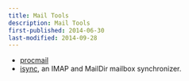 ```yaml
---
title: Mail Tools
description: Mail Tools 
first-published: 2014-06-30
last-modified: 2014-09-28
---
```


*   [procmail](/posts/procmail/)
*   [isync](http://isync.sourceforge.net/), an IMAP and MailDir mailbox 
    synchronizer.
